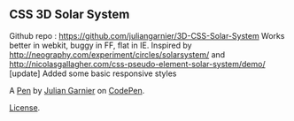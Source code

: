 CSS 3D Solar System
-------------------
Github repo : https://github.com/juliangarnier/3D-CSS-Solar-System
Works better in webkit, buggy in FF, flat in IE. 
Inspired by http://neography.com/experiment/circles/solarsystem/ and http://nicolasgallagher.com/css-pseudo-element-solar-system/demo/
[update] Added some basic responsive styles


A [Pen](https://codepen.io/juliangarnier/pen/krNqZO) by [Julian Garnier](https://codepen.io/juliangarnier) on [CodePen](https://codepen.io).

[License](https://codepen.io/license/pen/krNqZO).